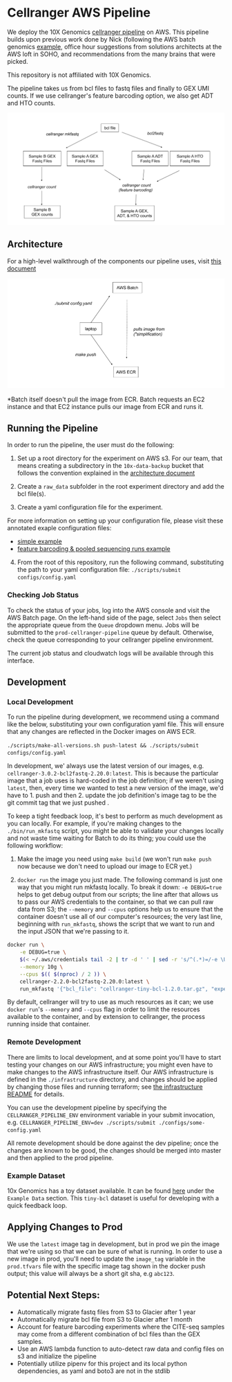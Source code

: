 # Cellranger AWS Pipeline

We deploy the 10X Genomics [cellranger
pipeline][cellranger_documentation] on AWS. This pipeline builds upon
previous work done by Nick (following the AWS batch genomics
[example][batch_genomics_tutorial], office hour suggestions from
solutions architects at the AWS loft in SOHO, and recommendations from
the many brains that were picked.

This repository is not affiliated with 10X Genomics.

The pipeline takes us from bcl files to fastq files and finally to GEX
UMI counts. If we use cellranger's feature barcoding option, we also
get ADT and HTO counts.

![A diagram of the cellranger pipeline][cellranger_pipeline_diagram]

## Architecture

For a high-level walkthrough of the components our pipeline uses,
visit [this document](./docs/Architecture.md)

![A diagram of high-level pipeline architecture][architecture_diagram]

*Batch itself doesn't pull the image from ECR. Batch requests an EC2
instance and that EC2 instance pulls our image from ECR and runs it.

## Running the Pipeline

In order to run the pipeline, the user must do the following:

1. Set up a root directory for the experiment on AWS s3. For our team,
   that means creating a subdirectory in the `10x-data-backup` bucket
   that follows the convention explained in the [architecture
   document](./docs/Architecture.md)

2. Create a `raw_data` subfolder in the root experiment directory and
   add the bcl file(s).

3. Create a yaml configuration file for the experiment.

For more information on setting up your configuration file, please
visit these annotated exaple configuration files:

 - [simple example](./docs/example-config-simple.yaml)
 - [feature barcoding & pooled sequencing runs example](./docs/example-config-pooled-feature-barcoding.yaml)

4. From the root of this repository, run the following command,
   substituting the path to your yaml configuration file:
   `./scripts/submit configs/config.yaml`

### Checking Job Status

To check the status of your jobs, log into the AWS console and visit the AWS Batch
page. On the left-hand side of the page, select `Jobs` then select the appropriate
queue from the `Queue` dropdown menu. Jobs will be submitted to the 
`prod-cellranger-pipeline` queue by default. Otherwise, check the queue corresponding
to your cellranger pipeline environment.

The current job status and cloudwatch logs will be available through this interface.

## Development

### Local Development

To run the pipeline during development, we recommend using a command
like the below, substituting your own configuration yaml file. This
will ensure that any changes are reflected in the Docker images on AWS
ECR.

`./scripts/make-all-versions.sh push-latest && ./scripts/submit configs/config.yaml`

In development, we' always use the latest version of our images,
e.g. `cellranger-3.0.2-bcl2fastq-2.20.0:latest`. This is because the
particular image that a job uses is hard-coded in the job definition;
if we weren't using `latest`, then, every time we wanted to test a new
version of the image, we'd have to 1. push and then 2. update the job
definition's image tag to be the git commit tag that we just pushed .

To keep a tight feedback loop, it's best to perform as much
development as you can locally. For example, if you're making changes
to the `./bin/run_mkfastq` script, you might be able to validate your
changes locally and not waste time waiting for Batch to do its thing;
you could use the following workflow:

1. Make the image you need using `make build` (we won't run `make
   push` now because we don't need to upload our image to ECR yet.)

2. `docker run` the image you just made. The following command is just
   one way that you might run mkfastq locally. To break it down: `-e
   DEBUG=true` helps to get debug output from our scripts; the line
   after that allows us to pass our AWS credentials to the container,
   so that we can pull raw data from S3; the `--memory` and `--cpus`
   options help us to ensure that the container doesn't use all of our
   computer's resources; the very last line, beginning with
   `run_mkfastq`, shows the script that we want to run and the input
   JSON that we're passing to it.

```sh
docker run \
    -e DEBUG=true \
    $(< ~/.aws/credentials tail -2 | tr -d ' ' | sed -r 's/^(.*)=/-e \U\1=\E/' | tr '\n' ' ') \
    --memory 10g \
    --cpus $(( $(nproc) / 2 )) \
    cellranger-2.2.0-bcl2fastq-2.20.0:latest \
    run_mkfastq '{"bcl_file": "cellranger-tiny-bcl-1.2.0.tar.gz", "experiment_name": "runtinybcl_himc0_111618", "run_id": "tinybcl", "samples": [{"name": "test_sample", "index_location": "SI-P03-C9"}]}'
```

By default, cellranger will try to use as much resources as it can; we
use `docker run`'s `--memory` and `--cpus` flag in order to limit the
resources available to the container, and by extension to cellranger,
the process running inside that container.

### Remote Development

There are limits to local development, and at some point you'll have
to start testing your changes on our AWS infrastructure; you might
even have to make changes to the AWS infrastructure itself. Our AWS
infrastructure is defined in the `./infrastructure` directory, and
changes should be applied by changing those files and running
terraform; see [the infrastructure README](./infrastructure/README.md)
for details.

You can use the development pipeline by specifying the
`CELLRANGER_PIPELINE_ENV` environment variable in your submit
invocation, e.g. `CELLRANGER_PIPELINE_ENV=dev ./scripts/submit
./configs/some-config.yaml`

All remote development should be done against the dev pipeline; once
the changes are known to be good, the changes should be merged into
master and then applied to the prod pipeline.

### Example Dataset

10x Genomics has a toy dataset available. It can be found [here][batch_genomics_tutorial] 
under the `Example Data` section. This `tiny-bcl` dataset is useful for developing 
with a quick feedback loop.

## Applying Changes to Prod

We use the `latest` image tag in development, but in prod we pin the
image that we're using so that we can be sure of what is running. In
order to use a new image in prod, you'll need to update the
`image_tag` variable in the `prod.tfvars` file with the specific image
tag shown in the docker push output; this value will always be a short
git sha, e.g `abc123`.

## Potential Next Steps:

- Automatically migrate fastq files from S3 to Glacier after 1 year
- Automatically migrate bcl file from S3 to Glacier after 1 month
- Account for feature barcoding experiments where the CITE-seq samples
  may come from a different combination of bcl files than the GEX
  samples.
- Use an AWS lambda function to auto-detect raw data and config files
  on s3 and initialize the pipeline
- Potentially utilize pipenv for this project and its local python
  dependencies, as yaml and boto3 are not in the stdlib

[cellranger_pipeline_diagram]: docs/cellranger_pipeline_diagram.png
[architecture_diagram]: docs/cellranger_pipeline_archictecture.png
[batch_genomics_tutorial]: https://aws.amazon.com/blogs/compute/building-high-throughput-genomics-batch-workflows-on-aws-introduction-part-1-of-4/
[cellranger_documentation]: https://support.10xgenomics.com/single-cell-gene-expression/software/pipelines/latest/what-is-cell-ranger
[obtain_aws_account_id]: https://docs.aws.amazon.com/general/latest/gr/acct-identifiers.htlm
[cellranger_toy_data]: https://support.10xgenomics.com/single-cell-gene-expression/software/pipelines/latest/using/mkfastq